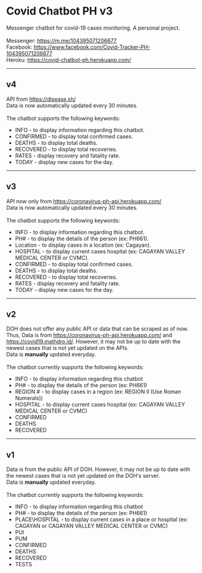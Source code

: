 # Covid Chatbot PH v3

Messenger chatbot for covid-19 cases monitoring. A personal project.<br><br>
Messenger: https://m.me/104395071206677<br>
Facebook: https://www.facebook.com/Covid-Tracker-PH-104395071206677<br>
Heroku: https://covid-chatbot-ph.herokuapp.com/

---

## <b>v4</b>

API from https://disease.sh/
<br>Data is now automatically updated every 30 minutes.
<br><br>The chatbot supports the following keywords:

- INFO - to display information regarding this chatbot.
- CONFIRMED - to display total confirmed cases.
- DEATHS - to display total deaths.
- RECOVERED - to display total recoveries.
- RATES - display recovery and fatality rate.
- TODAY - display new cases for the day.

---

## <b>v3</b>

API now only from https://coronavirus-ph-api.herokuapp.com/
<br>Data is now automatically updated every 30 minutes.
<br><br>The chatbot supports the following keywords:

- INFO - to display information regarding this chatbot.
- PH# - to display the details of the person (ex: PH661).
- Location - to display cases in a location (ex: Cagayan).
- HOSPITAL - to display current cases hospital (ex: CAGAYAN VALLEY MEDICAL CENTER or CVMC).
- CONFIRMED - to display total confirmed cases.
- DEATHS - to display total deaths.
- RECOVERED - to display total recoveries.
- RATES - display recovery and fatality rate.
- TODAY - display new cases for the day.

---

## <b>v2</b>

DOH does not offer any public API or data that can be scraped as of now. Thus, Data is from https://coronavirus-ph-api.herokuapp.com/ and https://covid19.mathdro.id/. However, it may not be up to date with the newest cases that is not yet updated on the APIs.<br>
Data is <b>manually</b> updated everyday.<br><br>
The chatbot currently supports the following keywords:

- INFO - to display information regarding this chatbot
- PH# - to display the details of the person (ex: PH661)
- REGION # - to display cases in a region (ex: REGION II (Use Roman Numerals))
- HOSPITAL - to display current cases hospital (ex: CAGAYAN VALLEY MEDICAL CENTER or CVMC)
- CONFIRMED
- DEATHS
- RECOVERED

---

## <b>v1</b>

Data is from the public API of DOH. However, it may not be up to date with the newest cases that is not yet updated on the DOH's server.<br>
Data is <b>manually</b> updated everyday.<br><br>
The chatbot currently supports the following keywords:

- INFO - to display information regarding this chatbot
- PH# - to display the details of the person (ex: PH661)
- PLACE\HOSPITAL - to display current cases in a place or hospital (ex: CAGAYAN or CAGAYAN VALLEY MEDICAL CENTER or CVMC)
- PUI
- PUM
- CONFIRMED
- DEATHS
- RECOVERED
- TESTS
